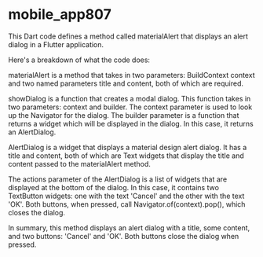 # mobile_app807

This Dart code defines a method called materialAlert that displays an alert dialog in a Flutter application.

Here's a breakdown of what the code does:

materialAlert is a method that takes in two parameters: BuildContext context and two named parameters title and content, both of which are required.

showDialog is a function that creates a modal dialog. This function takes in two parameters: context and builder. The context parameter is used to look up the Navigator for the dialog. The builder parameter is a function that returns a widget which will be displayed in the dialog. In this case, it returns an AlertDialog.

AlertDialog is a widget that displays a material design alert dialog. It has a title and content, both of which are Text widgets that display the title and content passed to the materialAlert method.

The actions parameter of the AlertDialog is a list of widgets that are displayed at the bottom of the dialog. In this case, it contains two TextButton widgets: one with the text 'Cancel' and the other with the text 'OK'. Both buttons, when pressed, call Navigator.of(context).pop(), which closes the dialog.

In summary, this method displays an alert dialog with a title, some content, and two buttons: 'Cancel' and 'OK'. Both buttons close the dialog when pressed.
